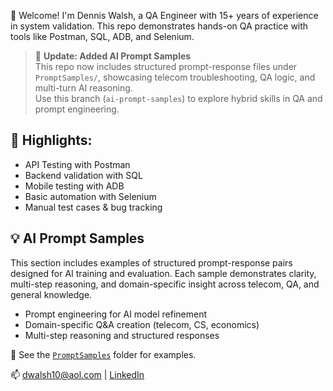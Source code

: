 👋 Welcome! I'm Dennis Walsh, a QA Engineer with 15+ years of experience in system validation. This repo demonstrates hands-on QA practice with tools like Postman, SQL, ADB, and Selenium.

> 📌 **Update: Added AI Prompt Samples**  
This repo now includes structured prompt-response files under `PromptSamples/`, showcasing telecom troubleshooting, QA logic, and multi-turn AI reasoning.  
Use this branch (`ai-prompt-samples`) to explore hybrid skills in QA and prompt engineering.

## 🧪 Highlights:
- API Testing with Postman  
- Backend validation with SQL  
- Mobile testing with ADB  
- Basic automation with Selenium  
- Manual test cases & bug tracking  

## 💡 AI Prompt Samples
This section includes examples of structured prompt-response pairs designed for AI training and evaluation. Each sample demonstrates clarity, multi-step reasoning, and domain-specific insight across telecom, QA, and general knowledge.

- Prompt engineering for AI model refinement  
- Domain-specific Q&A creation (telecom, CS, economics)  
- Multi-step reasoning and structured responses  

📁 See the [`PromptSamples`](./PromptSamples) folder for examples.

📫 dwalsh10@aol.com | [LinkedIn](https://www.linkedin.com/in/dennislwalsh/)


